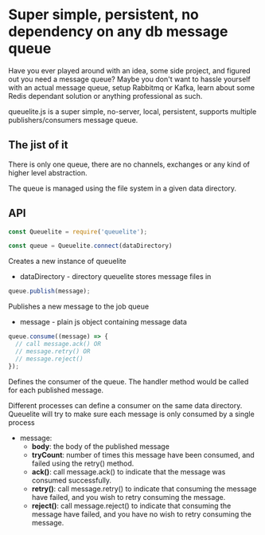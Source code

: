 # Super simple, persistent, no dependency on any db message queue

Have you ever played around with an idea, some side project, and figured out you need a message queue? Maybe you don't want to hassle yourself with an actual message queue, setup Rabbitmq or Kafka, learn about some Redis dependant solution or anything professional as such.

queuelite.js is a super simple, no-server, local, persistent, supports multiple publishers/consumers message queue.

## The jist of it
There is only one queue, there are no channels, exchanges or any kind of higher level abstraction. 

The queue is managed using the file system in a given data directory.

## API
```js
const Queuelite = require('queuelite');
```

```js
const queue = Queuelite.connect(dataDirectory)
```
Creates a new instance of queuelite
- dataDirectory - directory queuelite stores message files in


```js
queue.publish(message);
```
Publishes a new message to the job queue
- message - plain js object containing message data

```js
queue.consume((message) => { 
  // call message.ack() OR
  // message.retry() OR
  // message.reject()
});
```
Defines the consumer of the queue. The handler method would be called for each published message.

Different processes can define a consumer on the same data directory. Queuelite will try to make sure each message is only consumed by a single process 

- message:
  - **body**: the body of the published message
  - **tryCount**: number of times this message have been consumed, and failed using the retry() method.
  - **ack()**: call message.ack() to indicate that the message was consumed successfully.
  - **retry()**: call message.retry() to indicate that consuming the message have failed, and you wish to retry consuming the message.
  - **reject()**: call message.reject() to indicate that consuming the message have failed, and you have no wish to retry consuming the message.